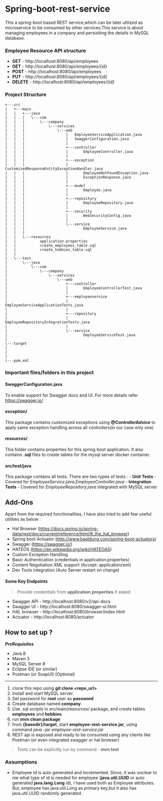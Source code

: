 
# Spring-boot-rest-service

This a spring-boot based REST service,which can be later utilized as microservice to be consumed by other services.This service is about managing employees in a company and persisiting the details in MySQL database.

### Employee Resource API structure
- **GET** - http://localhost:8080/api/employees
- **GET** - http://localhost:8080/api/employees/{id}
- **POST** - http://localhost:8080/api/employees
- **PUT** - http://localhost:8080/api/employees/{id}
- **DELETE** - http://localhost:8080/api/employees/{id}


### Project Structure 
```
+---src
|   +---main      
|   |   +---java
|   |   |   \---com
|   |   |       \---company
|   |   |           \---services
|   |   |               \---web
|   |   |                   |   EmployeeServiceApplication.java
|   |   |                   |   SwaggerConfiguration.java
|   |   |                   |   
|   |   |                   +---controller
|   |   |                   |       EmployeeController.java
|   |   |                   |       
|   |   |                   +---exception
|   |   |                   |       CustomizedResponseEntityExceptionHandler.java
|   |   |                   |       EmployeeNotFoundException.java
|   |   |                   |       ExceptionResponse.java
|   |   |                   |       
|   |   |                   +---model
|   |   |                   |       Employee.java
|   |   |                   |       
|   |   |                   +---repository
|   |   |                   |       EmployeeRepository.java
|   |   |                   |  
|   |   |                   +---security
|   |   |                   |       WebSecurityConfig.java
|   |   |                   |     
|   |   |                   \---service
|   |   |                           EmployeeService.java
|   |   |                           
|   |   \---resources
|   |           application.properties
|   |           create_employees_table.sql
|   |           create_hobbies_table.sql
|   |           
|   \---test
|       \---java
|           \---com
|               \---company
|                   \---services
|                       \---web
|                           +---controller
|                           |       EmployeeControllerTest.java
|                           |       
|                           +---employeeservice
|                           |       EmployeeServiceApplicationTests.java
|                           |
|                           +---repository
|                           |       EmployeeRepositoryIntegrationTests.java
|                           |              
|                           \---service
|                                   EmployeeServiceTest.java
|                                   
\---target
|
|
|
\---pom.xml
 ```

### Important files/folders in this project

#### **SwaggerConfiguration.java**
To enable support for Swagger docs and UI. For more details refer https://swagger.io/
 
####  **exception/**
 This package contains customized exceptions using **@ControllerAdvice** to apply same exception handling across all controllers(in our case only one)

#### **resources/**
This folder contains properties for this spring boot application. It also contains **.sql** files to create tables for the mysql server docker container.

#### **src/test/java**
This package contains all tests. There are two types of tests :
	- **Unit Tests** - Covered for *EmployeeService.java*,*EmployeeController.java*
	- **Integration Tests** - Covered for *EmployeeRepository.java* integrated with MySQL server

## Add-Ons
Apart from the required functionalities, I have also tried to add few useful utilities as below :
-	Hal Browser (https://docs.spring.io/spring-data/rest/docs/current/reference/html/#_the_hal_browser)
-	Spring boot Actuator (http://www.baeldung.com/spring-boot-actuators)
-	Swagger (https://swagger.io/)
-	HATEOS (https://en.wikipedia.org/wiki/HATEOAS)
-	Custom Exception Handling
-	Basic Authentication (credentials in application.properties)
-	Content Negotiation XML support (Accept: application/xml)
-	Dev Tools integration (Auto Server restart on change)

#### Some Key Endpoints
>Provide credentials from **application.properties** if asked
- Swagger API - http://localhost:8080/v2/api-docs
- Swagger UI - http://localhost:8080/swagger-ui.html
- HAL browser - http://localhost:8080/browser/index.html
- Actuator -  http://localhost:8080/actuator
 


## How to set up ?

***PreRequisites*** 
- Java 8
- Maven 3
- MySQL Server 8
- Eclipse IDE (or similar)
- Postman (or SoapUI) (Optional)
 -----
1. clone this repo using **git clone <repo_url>**
1. Install and start MySQL server.
2. Set password for **root** user as **password**
3. Create database named **company**.
4. Use .sql scripts in src/main/resources/ package, and create tables **employees** and **hobbies**.
5. run **mvn clean package**
6. from **{basedir}/target**, start **employee-rest-service.jar**, using command *java -jar employee-rest-service.jar*
7. REST api is exposed and ready to be consumed using any clients like Postman (or even integrated swagger or hal browser)

> Tests can be explicitly run by command - **mvn test**

### Assumptions
* Employee Id is auto generated and incremented. Since, it was unclear to me what type of id is needed for employee (**java.util.UUID** or auto generated **java.lang.Long** id), I have used both as Employee attributes. But, employee has java.util.Long as primary key,but it also has java.util.UUID randomly generated.
